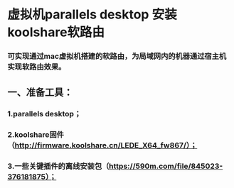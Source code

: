 # 虚拟机parallels desktop 安装koolshare软路由
### 可实现通过mac虚拟机搭建的软路由，为局域网内的机器通过宿主机实现软路由效果。
## 一、准备工具：
### 1.parallels desktop；
### 2.koolshare固件（http://firmware.koolshare.cn/LEDE_X64_fw867/）；
### 3.一些关键插件的离线安装包（https://590m.com/file/845023-376181875）；



